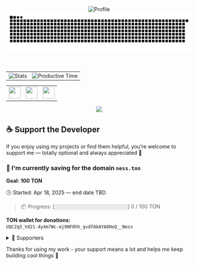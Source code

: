 <div align="center">
    <img src="http://github-profile-summary-cards.vercel.app/api/cards/profile-details?username=nessshon&theme=transparent" alt="Profile">
    <picture>
        <source media="(prefers-color-scheme: dark)" srcset="https://raw.githubusercontent.com/nessshon/nessshon/output/github-contribution-grid-snake-dark.svg" />
        <source media="(prefers-color-scheme: light)" srcset="https://raw.githubusercontent.com/nessshon/nessshon/output/github-contribution-grid-snake.svg" />
        <img alt="github contribution grid snake animation" src="https://raw.githubusercontent.com/nessshon/nessshon/output/github-contribution-grid-snake.svg" />
    </picture>
</div>
<br>
<br>
<div align="center">
    <td>
        <table>
            <tr>
                <td rowspan="2"><img src="http://github-profile-summary-cards.vercel.app/api/cards/stats?username=nessshon&theme=transparent" alt="Stats"></td>
                <td rowspan="2"><img src="http://github-profile-summary-cards.vercel.app/api/cards/productive-time?username=nessshon&theme=transparent&utcOffset=5" alt="Productive Time"></td>
            </tr>
        </table>
    </td>
    <table>
            <td>
                <img src="img/ton.svg" width="32" height="32">
            </td>
            <td>
                <img src="img/python.svg" width="32" height="32">
            </td>
            <td>
                <img src="img/telegram.svg" width="32" height="32">
            </td>
    </table>
    <img src="https://komarev.com/ghpvc/?username=nessshon&color=0D1117&style=flat-square"/>
</div>

## ☕ Support the Developer

If you enjoy using my projects or find them helpful, you’re welcome to support me — totally optional and always appreciated 🙌

### 🎯 I'm currently saving for the domain `ness.ton`

**Goal: 100 TON**

🕓 Started: Apr 18, 2025 — end date TBD
> 📦 Progress: [░░░░░░░░░░░░░░░░░░░░] 0 / 100 TON

**TON wallet for donations:**  
`UQCZq3_Vd21-4y4m7Wc-ej9NFOhh_qvdfAkAYAOHoQ__Ness`

<details>
<summary>💖 Supporters</summary>

| 💎 Name / Address | 💰 Amount (TON) |
|-------------------|-----------------|
| Your name here?   | 😊              |

</details>

Thanks for using my work - your support means a lot and helps me keep building cool things 🚀
